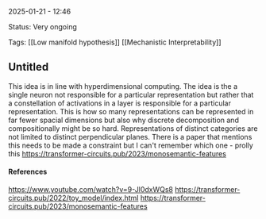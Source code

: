 2025-01-21 - 12:46

Status: Very ongoing

Tags: [[Low manifold hypothesis]] [[Mechanistic Interpretability]]

## **Untitled**

This idea is in line with hyperdimensional computing. The idea is the a single neuron not responsible for a particular representation but rather that a constellation of activations in a layer is responsible for a particular representation. This is how so many representations can be represented in far fewer spacial dimensions but also why discrete decomposition and compositionally might be so hard. Representations of distinct categories are not limited to distinct perpendicular planes. There is a paper that mentions this needs to be made a constraint but I can't remember which one - prolly this https://transformer-circuits.pub/2023/monosemantic-features


#### **References**
https://www.youtube.com/watch?v=9-Jl0dxWQs8
https://transformer-circuits.pub/2022/toy_model/index.html
https://transformer-circuits.pub/2023/monosemantic-features